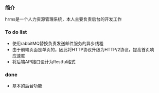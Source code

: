 ### 简介

hrms是一个人力资源管理系统，本人主要负责后台的开发工作

### To do list

-  使用rabbitMQ替换负责发送邮件服务的异步线程
-  由于前端页面是单页的，因此将HTTP协议升级为HTTP/2协议，提高首页响应速度
-  将后端API接口设计为Restful格式

### done

-  基本的后台功能

